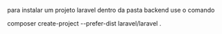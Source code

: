 para instalar um projeto laravel dentro da pasta backend use o comando 

composer create-project --prefer-dist laravel/laravel .